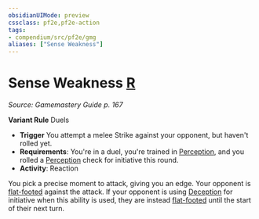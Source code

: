 ```yaml
---
obsidianUIMode: preview
cssclass: pf2e,pf2e-action
tags:
- compendium/src/pf2e/gmg
aliases: ["Sense Weakness"]
---
```

# Sense Weakness [R](../core-rulebook/chapter-9-playing-the-game.md#Actions "Reaction")
*Source: Gamemastery Guide p. 167*  

**Variant Rule** Duels
- **Trigger** You attempt a melee Strike against your opponent, but haven't rolled yet.
- **Requirements**: You're in a duel, you're trained in [Perception](../../Compendium/skills.md#Perception), and you rolled a [Perception](../../Compendium/skills.md#Perception) check for initiative this round.
- **Activity**: Reaction

You pick a precise moment to attack, giving you an edge. Your opponent is [flat-footed](../conditions.md#Flat-footed) against the attack. If your opponent is using [Deception](../../Compendium/skills.md#Deception) for initiative when this ability is used, they are instead [flat-footed](../conditions.md#Flat-footed) until the start of their next turn.